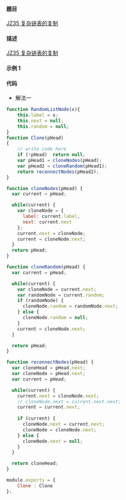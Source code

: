 #### 題目

[JZ35 复杂链表的复制](https://www.nowcoder.com/practice/f836b2c43afc4b35ad6adc41ec941dba?tpId=13&tqId=23254&ru=/practice/f9f78ca89ad643c99701a7142bd59f5d&qru=/ta/coding-interviews/question-ranking)

#### 描述

[JZ35 复杂链表的复制](https://www.nowcoder.com/practice/f836b2c43afc4b35ad6adc41ec941dba?tpId=13&tqId=23254&ru=/practice/f9f78ca89ad643c99701a7142bd59f5d&qru=/ta/coding-interviews/question-ranking)

#### 示例 1

#### 代码

- 解法一

```js
function RandomListNode(x){
    this.label = x;
    this.next = null;
    this.random = null;
}
function Clone(pHead)
{
    // write code here
    if (!pHead)  return null;
    var pHead1 = cloneNodes(pHead);
    var pHead2 = cloneRandom(pHead1);
    return reconnectNodes(pHead2);
}

function cloneNodes(pHead) {
  var current = pHead;

  while(current) {
    var cloneNode = {
      label: current.label,
      next: current.next
    };
    current.next = cloneNode;
    current = cloneNode.next;
  }
  return pHead;
}

function cloneRandom(pHead) {
  var current = pHead;

  while(current) {
    var cloneNode = current.next;
    var randomNode = current.random;
    if (randomNode) {
      cloneNode.random = randomNode.next;
    } else {
      cloneNode.random = null;
    }
    current = cloneNode.next;
  }

  return pHead;
}

function reconnectNodes(pHead) {
  var cloneHead = pHead.next;
  var cloneNode = pHead.next;
  var current = pHead;

  while(current) {
    current.next = cloneNode.next;
    // cloneNode.next = current.next.next;
    current = current.next;
    
    if (current) {
      cloneNode.next = current.next;
      cloneNode = cloneNode.next;
    } else {
      cloneNode.next = null;
    }
  }

  return cloneHead;
}

module.exports = {
    Clone : Clone
};
```
